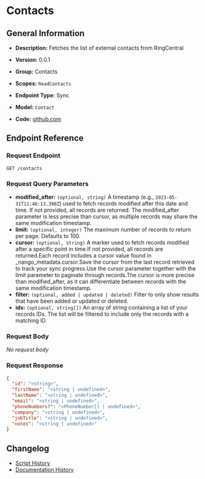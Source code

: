<!-- BEGIN GENERATED CONTENT -->
# Contacts

## General Information

- **Description:** Fetches the list of external contacts from RingCentral

- **Version:** 0.0.1
- **Group:** Contacts
- **Scopes:** `ReadContacts`
- **Endpoint Type:** Sync
- **Model:** `Contact`
- **Code:** [github.com](https://github.com/NangoHQ/integration-templates/tree/main/integrations/ring-central/syncs/contacts.ts)


## Endpoint Reference

### Request Endpoint

`GET /contacts`

### Request Query Parameters

- **modified_after:** `(optional, string)` A timestamp (e.g., `2023-05-31T11:46:13.390Z`) used to fetch records modified after this date and time. If not provided, all records are returned. The modified_after parameter is less precise than cursor, as multiple records may share the same modification timestamp.
- **limit:** `(optional, integer)` The maximum number of records to return per page. Defaults to 100.
- **cursor:** `(optional, string)` A marker used to fetch records modified after a specific point in time.If not provided, all records are returned.Each record includes a cursor value found in _nango_metadata.cursor.Save the cursor from the last record retrieved to track your sync progress.Use the cursor parameter together with the limit parameter to paginate through records.The cursor is more precise than modified_after, as it can differentiate between records with the same modification timestamp.
- **filter:** `(optional, added | updated | deleted)` Filter to only show results that have been added or updated or deleted.
- **ids:** `(optional, string[])` An array of string containing a list of your records IDs. The list will be filtered to include only the records with a matching ID.

### Request Body

_No request body_

### Request Response

```json
{
  "id": "<string>",
  "firstName": "<string | undefined>",
  "lastName": "<string | undefined>",
  "email": "<string | undefined>",
  "phoneNumbers?": "<PhoneNumber[] | undefined>",
  "company": "<string | undefined>",
  "jobTitle": "<string | undefined>",
  "notes": "<string | undefined>"
}
```

## Changelog

- [Script History](https://github.com/NangoHQ/integration-templates/commits/main/integrations/ring-central/syncs/contacts.ts)
- [Documentation History](https://github.com/NangoHQ/integration-templates/commits/main/integrations/ring-central/syncs/contacts.md)

<!-- END  GENERATED CONTENT -->

